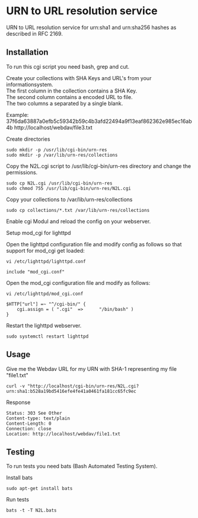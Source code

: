 # URN to URL resolution service

URN to URL resolution service for urn:sha1 and urn:sha256 hashes as described in RFC 2169.

## Installation

To run this cgi script you need bash, grep and cut.  

Create your collections with SHA Keys and URL's from your informationsystem.  
The first column in the collection contains a SHA Key.  
The second column contains a encoded URL to file.  
The two columns a separated by a single blank.  

Example: 37f6da63887a0efb5c59342b59c4b3afd22494a9f13eaf862362e985ec16ab4b http://localhost/webdav/file3.txt

Create directories  

```
sudo mkdir -p /usr/lib/cgi-bin/urn-res
sudo mkdir -p /var/lib/urn-res/collections
```

Copy the N2L.cgi script to /usr/lib/cgi-bin/urn-res directory and change the permissions.

```
sudo cp N2L.cgi /usr/lib/cgi-bin/urn-res
sudo chmod 755 /usr/lib/cgi-bin/urn-res/N2L.cgi
```

Copy your collections to /var/lib/urn-res/collections  

```
sudo cp collections/*.txt /var/lib/urn-res/collections
```

Enable cgi Modul and reload the config on your webserver.  

Setup mod_cgi for lighttpd  

Open the lighttpd configuration file and modify config as follows so that support for mod_cgi get loaded:  

```
vi /etc/lighttpd/lighttpd.conf

include "mod_cgi.conf"
```

Open the mod_cgi configuration file and modify as follows:  

```
vi /etc/lighttpd/mod_cgi.conf

$HTTP["url"] =~ "^/cgi-bin/" {
    cgi.assign = ( ".cgi"  =>      "/bin/bash" )
}
```

Restart the lighttpd webserver.  

```
sudo systemctl restart lighttpd
```

## Usage

Give me the Webdav URL for my URN with SHA-1 representing my file "file1.txt"

```
curl -v "http://localhost/cgi-bin/urn-res/N2L.cgi?urn:sha1:b528a19bd5416efe4fe41a0461fa181cc65fc9ec
```

Response

```
Status: 303 See Other
Content-type: text/plain
Content-Length: 0
Connection: close
Location: http://localhost/webdav/file1.txt

```

## Testing

To run tests you need bats (Bash Automated Testing System).  

Install bats

```
sudo apt-get install bats
```

Run tests

```
bats -t -T N2L.bats
```
